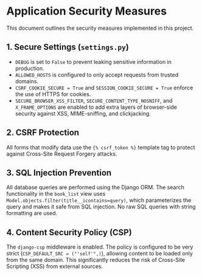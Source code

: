 # Application Security Measures

This document outlines the security measures implemented in this project.

## 1. Secure Settings (`settings.py`)

-   `DEBUG` is set to `False` to prevent leaking sensitive information in production.
-   `ALLOWED_HOSTS` is configured to only accept requests from trusted domains.
-   `CSRF_COOKIE_SECURE = True` and `SESSION_COOKIE_SECURE = True` enforce the use of HTTPS for cookies.
-   `SECURE_BROWSER_XSS_FILTER`, `SECURE_CONTENT_TYPE_NOSNIFF`, and `X_FRAME_OPTIONS` are enabled to add extra layers of browser-side security against XSS, MIME-sniffing, and clickjacking.

## 2. CSRF Protection

All forms that modify data use the `{% csrf_token %}` template tag to protect against Cross-Site Request Forgery attacks.

## 3. SQL Injection Prevention

All database queries are performed using the Django ORM. The search functionality in the `book_list` view uses `Model.objects.filter(title__icontains=query)`, which parameterizes the query and makes it safe from SQL injection. No raw SQL queries with string formatting are used.

## 4. Content Security Policy (CSP)

The `django-csp` middleware is enabled. The policy is configured to be very strict (`CSP_DEFAULT_SRC = ("'self'",)`), allowing content to be loaded only from the same domain. This significantly reduces the risk of Cross-Site Scripting (XSS) from external sources.
